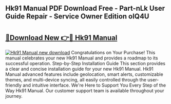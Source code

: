 ## Hk91 Manual PDF Download Free - Part-nLk User Guide Repair - Service Owner Edition oIQ4U

# <h2><a href="http://bc31273.oget.top/?id=Hk91+Manual">🔗Download New 👉🔴 Hk91 Manual</a></h2>

[![Hk91 Manual new download](https://i.imgur.com/5g1atiW.png)](http://bc31273.oget.top/?id=Hk91+Manual)
Congratulations on Your Purchase! This manual celebrates your new Hk91 Manual and provides a roadmap to its successful operation. Step-by-Step Installation Guide This section provides a clear and concise installation guide for your new Hk91 Manual. Hk91 Manual advanced features include geolocation, smart alerts, customizable themes, and multi-device syncing, all easily controlled through the user-friendly and intuitive interface. We're Here to Support You Every Step of the Way Hk91 Manual. Our customer support team is available throughout your journey.

